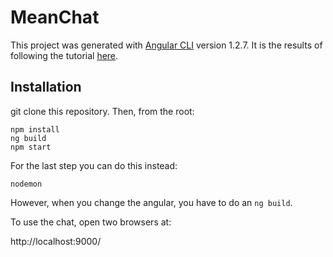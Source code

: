 # MeanChat

This project was generated with [Angular CLI](https://github.com/angular/angular-cli) version 1.2.7.  It is the results of following the tutorial [here](https://www.djamware.com/post/58e0d15280aca75cdc948e4e/building-chat-application-using-mean-stack-angular-4-and-socketio).

## Installation

git clone this repository.  Then, from the root:

```
npm install
ng build
npm start
```
For the last step you can do this instead:
```
nodemon
```
However, when you change the angular, you have to do an `ng build`.

To use the chat, open two browsers at:

http://localhost:9000/

